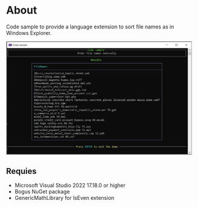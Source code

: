 ﻿# About

Code sample to provide a language extension to sort file names as in Windows Explorer.


![Screensdhot](assets/screensdhot.png)

## Requies

- Microsoft Visual Studio 2022 17.18.0 or higher
- Bogus NuGet package
- GenericMathLibrary for IsEven extension

